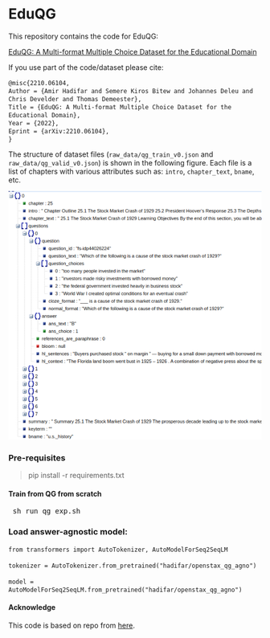 # EduQG


This repository contains the code for EduQG:

[EduQG: A Multi-format Multiple Choice Dataset for the Educational Domain](https://arxiv.org/abs/2210.06104)

If you use part of the code/dataset please cite:  

```  
@misc{2210.06104,
Author = {Amir Hadifar and Semere Kiros Bitew and Johannes Deleu and Chris Develder and Thomas Demeester},
Title = {EduQG: A Multi-format Multiple Choice Dataset for the Educational Domain},
Year = {2022},
Eprint = {arXiv:2210.06104},
}
```

The structure of dataset files (`raw_data/qg_train_v0.json` and `raw_data/qg_valid_v0.json`) is shown in the following figure. Each file is a list of chapters with various attributes such as: `intro`, `chapter_text`, `bname`, etc. 

![alt text](https://raw.githubusercontent.com/hadifar/question-generation/main/resources/json_schema.png)

### Pre-requisites ###

> pip install -r requirements.txt 


#### Train from QG from scratch ###

<pre> sh run_qg_exp.sh
</pre>

### Load answer-agnostic model:
```
from transformers import AutoTokenizer, AutoModelForSeq2SeqLM

tokenizer = AutoTokenizer.from_pretrained("hadifar/openstax_qg_agno")

model = AutoModelForSeq2SeqLM.from_pretrained("hadifar/openstax_qg_agno")
```


#### Acknowledge

This code is based on repo from [here](https://github.com/patil-suraj/question_generation).
